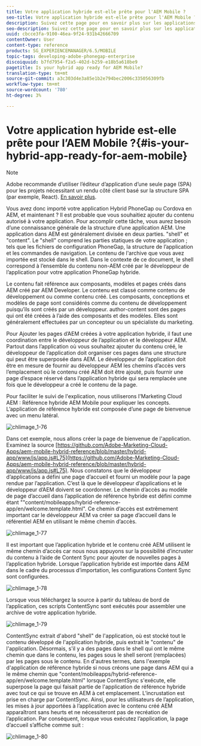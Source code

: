 ```yaml
---
title: Votre application hybride est-elle prête pour l'AEM Mobile ?
seo-title: Votre application hybride est-elle prête pour l'AEM Mobile ?
description: Suivez cette page pour en savoir plus sur les applications hrybrid. Une application dans AEM est généralement divisée en deux parties. Le "shell" et le "contenu" et cette page fournissent plus d'informations sur ces sujets.
seo-description: Suivez cette page pour en savoir plus sur les applications hrybrid. Une application dans AEM est généralement divisée en deux parties. Le "shell" et le "contenu" et cette page fournissent plus d'informations sur ces sujets.
uuid: cbcce3fa-9100-46ea-9f24-931b42666709
contentOwner: User
content-type: reference
products: SG_EXPERIENCEMANAGER/6.5/MOBILE
topic-tags: developing-adobe-phonegap-enterprise
discoiquuid: b7fd7954-f2a5-402d-b259-e18b5a618be9
pagetitle: Is your hybrid app ready for AEM Mobile?
translation-type: tm+mt
source-git-commit: a3c303d4e3a85e1b2e794bec2006c335056309fb
workflow-type: tm+mt
source-wordcount: '780'
ht-degree: 3%

---
```



# Votre application hybride est-elle prête pour l’AEM Mobile ?{#is-your-hybrid-app-ready-for-aem-mobile}

>[!NOTE]
>
>Adobe recommande d’utiliser l’éditeur d’application d’une seule page (SPA) pour les projets nécessitant un rendu côté client basé sur la structure SPA (par exemple, React). [En savoir plus](/help/sites-developing/spa-overview.md).

Vous avez donc importé votre application Hybrid PhoneGap ou Cordova en AEM, et maintenant ? Il est probable que vous souhaitiez ajouter du contenu autorisé à votre application. Pour accomplir cette tâche, vous aurez besoin d’une connaissance générale de la structure d’une application AEM. Une application dans AEM est généralement divisée en deux parties. &quot;shell&quot; et &quot;content&quot;. Le &quot;shell&quot; comprend les parties statiques de votre application ; tels que les fichiers de configuration PhoneGap, la structure de l’application et les commandes de navigation. Le contenu de l&#39;archive que vous avez importée est stocké dans le shell. Dans le contexte de ce document, le shell correspond à l’ensemble du contenu non-AEM créé par le développeur de l’application pour votre application PhoneGap hybride.

Le contenu fait référence aux composants, modèles et pages créés dans AEM créé par AEM Developer. Le contenu est classé comme contenu de développement ou comme contenu créé. Les composants, conceptions et modèles de page sont considérés comme du contenu de développement puisqu’ils sont créés par un développeur. author-content sont des pages qui ont été créées à l’aide des composants et des modèles. Elles sont généralement effectuées par un concepteur ou un spécialiste du marketing.

Pour Ajouter les pages d’AEM créées à votre application hybride, il faut une coordination entre le développeur de l’application et le développeur AEM. Partout dans l’application où vous souhaitez ajouter du contenu créé, le développeur de l’application doit organiser ces pages dans une structure qui peut être superposée dans AEM. Le développeur de l’application doit être en mesure de fournir au développeur AEM les chemins d’accès vers l’emplacement où le contenu créé AEM doit être ajouté, puis fournir une page d’espace réservé dans l’application hybride qui sera remplacée une fois que le développeur a créé le contenu de la page.

Pour faciliter le suivi de l&#39;explication, nous utiliserons l&#39;Marketing Cloud AEM : Référence hybride AEM Mobile pour expliquer les concepts. L’application de référence hybride est composée d’une page de bienvenue avec un menu latéral.

![chlimage_1-76](assets/chlimage_1-76.png)

Dans cet exemple, nous allons créer la page de bienvenue de l&#39;application. Examinez la source [https://github.com/Adobe-Marketing-Cloud-Apps/aem-mobile-hybrid-reference/blob/master/hybrid-app/www/js/app.js#L75](https://github.com/Adobe-Marketing-Cloud-Apps/aem-mobile-hybrid-reference/blob/master/hybrid-app/www/js/app.js#L75). Nous constatons que le développeur d’applications a défini une page d’accueil et fourni un modèle pour la page rendue par l’application. C’est là que le développeur d’applications et le développeur d’AEM doivent se coordonner. Le chemin d’accès au modèle de page d’accueil dans l’application de référence hybride est défini comme étant &quot;&quot;content/mobileapps/hybrid-reference-app/en/welcome.template.html&quot;. Ce chemin d’accès est extrêmement important car le développeur AEM va créer sa page d’accueil dans le référentiel AEM en utilisant le même chemin d’accès.

![chlimage_1-77](assets/chlimage_1-77.png)

Il est important que l’application hybride et le contenu créé AEM utilisent le même chemin d’accès car nous nous appuyons sur la possibilité d’incruster du contenu à l’aide de Content Sync pour ajouter de nouvelles pages à l’application hybride. Lorsque l’application hybride est importée dans AEM dans le cadre du processus d’importation, les configurations Content Sync sont configurées.

![chlimage_1-78](assets/chlimage_1-78.png)

Lorsque vous téléchargez la source à partir du tableau de bord de l’application, ces scripts ContentSync sont exécutés pour assembler une archive de votre application hybride.

![chlimage_1-79](assets/chlimage_1-79.png)

ContentSync extrait d&#39;abord &quot;shell&quot; de l&#39;application, où est stocké tout le contenu développé de l&#39;application hybride, puis extrait le &quot;contenu&quot; de l&#39;application. Désormais, s&#39;il y a des pages dans le shell qui ont le même chemin que dans le contenu, les pages sous le shell seront (remplacées) par les pages sous le contenu. En d&#39;autres termes, dans l&#39;exemple d&#39;application de référence hybride si nous créons une page dans AEM qui a le même chemin que &quot;content/mobileapps/hybrid-reference-app/en/welcome.template.html&quot; lorsque ContentSync s&#39;exécute, elle superpose la page qui faisait partie de l&#39;application de référence hybride avec tout ce qui se trouve en AEM à cet emplacement. L’incrustation est prise en charge par ContentSync. Ainsi, pour les utilisateurs de l’application, les mises à jour apportées à l’application avec le contenu créé AEM apparaîtront sans heurts et ne nécessiteront pas de recréation de l’application. Par conséquent, lorsque vous exécutez l’application, la page d’accueil s’affiche comme suit :

![chlimage_1-80](assets/chlimage_1-80.png)
